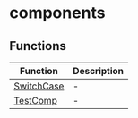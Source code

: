 # components

## Functions

| Function | Description |
| ------ | ------ |
| [SwitchCase](functions/SwitchCase.md) | - |
| [TestComp](functions/TestComp.md) | - |
